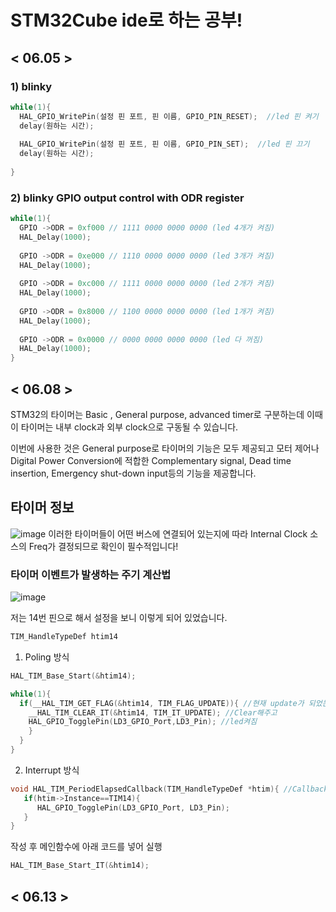 # STM32Cube ide로 하는 공부!

## < 06.05 >

### 1) blinky

```c
while(1){
  HAL_GPIO_WritePin(설정 핀 포트, 핀 이름, GPIO_PIN_RESET);  //led 핀 켜기
  delay(원하는 시간);
  
  HAL_GPIO_WritePin(설정 핀 포트, 핀 이름, GPIO_PIN_SET);  //led 핀 끄기
  delay(원하는 시간);
  
}
```

### 2) blinky GPIO output control with ODR register
```c
while(1){
  GPIO ->ODR = 0xf000 // 1111 0000 0000 0000 (led 4개가 켜짐)
  HAL_Delay(1000);
  
  GPIO ->ODR = 0xe000 // 1110 0000 0000 0000 (led 3개가 켜짐)
  HAL_Delay(1000);
  
  GPIO ->ODR = 0xc000 // 1111 0000 0000 0000 (led 2개가 켜짐)
  HAL_Delay(1000);
  
  GPIO ->ODR = 0x8000 // 1100 0000 0000 0000 (led 1개가 켜짐)
  HAL_Delay(1000);
  
  GPIO ->ODR = 0x0000 // 0000 0000 0000 0000 (led 다 꺼짐)
  HAL_Delay(1000);
}
```

## < 06.08 >
STM32의 타이머는 Basic , General purpose, advanced timer로 구분하는데 이때 이 타이머는 
내부 clock과 외부 clock으로 구동될 수 있습니다.

이번에 사용한 것은 General purpose로 타이머의 기능은 모두 제공되고 모터 제어나 Digital Power Conversion에 
적합한 Complementary signal, Dead time insertion, Emergency shut-down input등의 기능을 제공합니다.

## 타이머 정보
![image](https://user-images.githubusercontent.com/50939918/172609690-9c44444e-012b-48ac-8851-f35b37434655.png)
이러한 타이머들이 어떤 버스에 연결되어 있는지에 따라 Internal Clock 소스의 Freq가 결정되므로 확인이 필수적입니다!

### 타이머 이벤트가 발생하는 주기 계산법
![image](https://user-images.githubusercontent.com/50939918/172610277-2e1a886e-8f12-45ad-8b04-10ec3712b6f4.png)

저는 14번 핀으로 해서 설정을 보니 이렇게 되어 있었습니다.
```c
TIM_HandleTypeDef htim14 
```

1. Poling 방식

```c
HAL_TIM_Base_Start(&htim14);

while(1){
  if(__HAL_TIM_GET_FLAG(&htim14, TIM_FLAG_UPDATE)){ //현재 update가 되었는지 확인
    __HAL_TIM_CLEAR_IT(&htim14, TIM_IT_UPDATE); //Clear해주고
    HAL_GPIO_TogglePin(LD3_GPIO_Port,LD3_Pin); //led켜짐
    }
  }
}
```

2. Interrupt 방식

```c
void HAL_TIM_PeriodElapsedCallback(TIM_HandleTypeDef *htim){ //Callback함수 생성
   if(htim->Instance==TIM14){
      HAL_GPIO_TogglePin(LD3_GPIO_Port, LD3_Pin);
   }
}
```
작성 후 메인함수에 아래 코드를 넣어 실행

```c
HAL_TIM_Base_Start_IT(&htim14); 
```

## < 06.13 >

